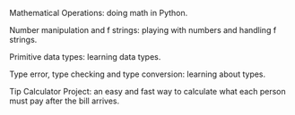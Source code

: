 Mathematical Operations: doing math in Python.

Number manipulation and f strings: playing with numbers and handling f strings.

Primitive data types: learning data types.

Type error, type checking and type conversion: learning about types.

Tip Calculator Project: an easy and fast way to calculate what each person must pay after the bill arrives.